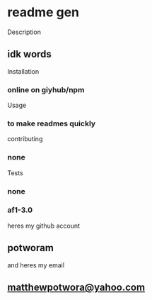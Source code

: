 # readme gen
 Description
## idk words
 Installation
### online on giyhub/npm
 Usage
### to make readmes quickly
 contributing
### none
 Tests
### none
### af1-3.0
 heres my github account
## potworam
 and heres my email
## matthewpotwora@yahoo.com